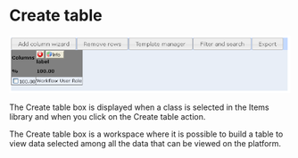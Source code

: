 <!--
author:
    - 'Jérôme Bogaerts'
created_at: '2012-04-18 17:03:22'
updated_at: '2013-03-13 14:34:54'
tags:
    - 'Manage Roles'
-->

Create table
============

![](../resources/roles-createtable.png)

The Create table box is displayed when a class is selected in the Items library and when you click on the Create table action.

The Create table box is a workspace where it is possible to build a table to view data selected among all the data that can be viewed on the platform.


